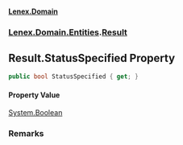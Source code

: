 #### [Lenex.Domain](index.md 'index')
### [Lenex.Domain.Entities](Lenex.Domain.Entities.md 'Lenex.Domain.Entities').[Result](Lenex.Domain.Entities.Result.md 'Lenex.Domain.Entities.Result')

## Result.StatusSpecified Property

```csharp
public bool StatusSpecified { get; }
```

#### Property Value
[System.Boolean](https://docs.microsoft.com/en-us/dotnet/api/System.Boolean 'System.Boolean')

### Remarks